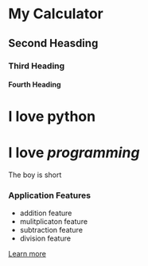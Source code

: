 # My Calculator

## Second Heasding

### Third Heading

#### Fourth Heading

# I love **python**

# I love *programming*

The boy is short

### Application Features
- addition feature
- mulitplicaton feature
- subtraction feature
- division feature

[Learn more](http://www.google.com)